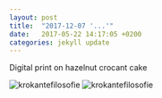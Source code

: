 ```yaml
---
layout: post
title:  "2017-12-07 '...'"
date:   2017-05-22 14:17:05 +0200
categories: jekyll update
---
```

Digital print on hazelnut crocant cake


<img src="{{ site.url }}/assets/krokant.JPG" class="w-100" alt="krokantefilosofie">
<img src="{{ site.url }}/assets/krokant2.JPG" class="w-100" alt="krokantefilosofie">